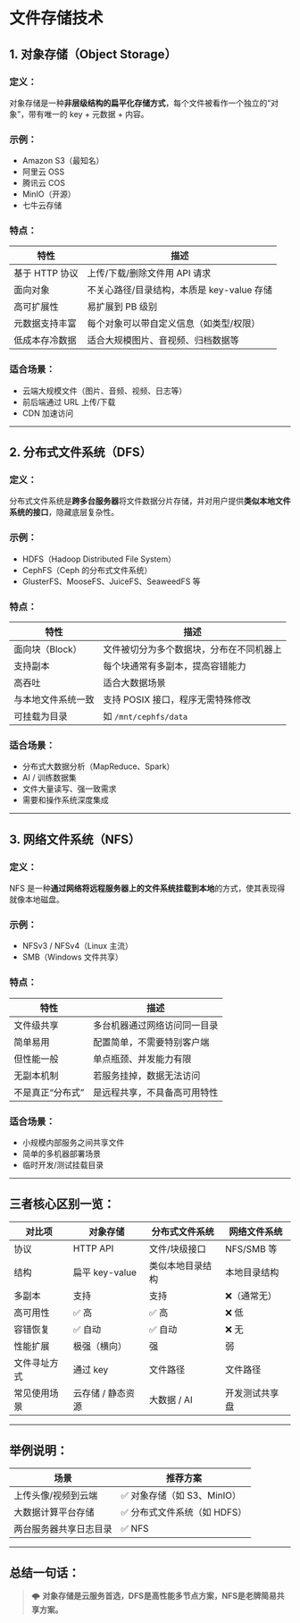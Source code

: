 # 文件存储技术

## 1. 对象存储（Object Storage）

### 定义：

对象存储是一种**非层级结构的扁平化存储方式**，每个文件被看作一个独立的“对象”，带有唯一的 key + 元数据 + 内容。

### 示例：

- Amazon S3（最知名）
- 阿里云 OSS
- 腾讯云 COS
- MinIO（开源）
- 七牛云存储

### 特点：

| 特性           | 描述                                       |
| -------------- | ------------------------------------------ |
| 基于 HTTP 协议 | 上传/下载/删除文件用 API 请求              |
| 面向对象       | 不关心路径/目录结构，本质是 key-value 存储 |
| 高可扩展性     | 易扩展到 PB 级别                           |
| 元数据支持丰富 | 每个对象可以带自定义信息（如类型/权限）    |
| 低成本存冷数据 | 适合大规模图片、音视频、归档数据等         |



### 适合场景：

- 云端大规模文件（图片、音频、视频、日志等）
- 前后端通过 URL 上传/下载
- CDN 加速访问

------

## 2. 分布式文件系统（DFS）

### 定义：

分布式文件系统是**跨多台服务器**将文件数据分片存储，并对用户提供**类似本地文件系统的接口**，隐藏底层复杂性。

### 示例：

- HDFS（Hadoop Distributed File System）
- CephFS（Ceph 的分布式文件系统）
- GlusterFS、MooseFS、JuiceFS、SeaweedFS 等

### 特点：

| 特性               | 描述                                     |
| ------------------ | ---------------------------------------- |
| 面向块（Block）    | 文件被切分为多个数据块，分布在不同机器上 |
| 支持副本           | 每个块通常有多副本，提高容错能力         |
| 高吞吐             | 适合大数据场景                           |
| 与本地文件系统一致 | 支持 POSIX 接口，程序无需特殊修改        |
| 可挂载为目录       | 如 `/mnt/cephfs/data`                    |



### 适合场景：

- 分布式大数据分析（MapReduce、Spark）
- AI / 训练数据集
- 文件大量读写、强一致需求
- 需要和操作系统深度集成

------

## 3. 网络文件系统（NFS）

### 定义：

NFS 是一种**通过网络将远程服务器上的文件系统挂载到本地**的方式，使其表现得就像本地磁盘。

### 示例：

- NFSv3 / NFSv4（Linux 主流）
- SMB（Windows 文件共享）

### 特点：

| 特性             | 描述                         |
| ---------------- | ---------------------------- |
| 文件级共享       | 多台机器通过网络访问同一目录 |
| 简单易用         | 配置简单，不需要特别客户端   |
| 但性能一般       | 单点瓶颈、并发能力有限       |
| 无副本机制       | 若服务挂掉，数据无法访问     |
| 不是真正“分布式” | 是远程共享，不具备高可用特性 |



### 适合场景：

- 小规模内部服务之间共享文件
- 简单的多机器部署场景
- 临时开发/测试挂载目录

------

## 三者核心区别一览：

| 对比项       | 对象存储          | 分布式文件系统   | 网络文件系统   |
| ------------ | ----------------- | ---------------- | -------------- |
| 协议         | HTTP API          | 文件/块级接口    | NFS/SMB 等     |
| 结构         | 扁平 key-value    | 类似本地目录结构 | 本地目录结构   |
| 多副本       | 支持              | 支持             | ❌（通常无）    |
| 高可用性     | ✅ 高              | ✅ 高             | ❌ 低           |
| 容错恢复     | ✅ 自动            | ✅ 自动           | ❌ 无           |
| 性能扩展     | 极强（横向）      | 强               | 弱             |
| 文件寻址方式 | 通过 key          | 文件路径         | 文件路径       |
| 常见使用场景 | 云存储 / 静态资源 | 大数据 / AI      | 开发测试共享盘 |



------

## 举例说明：

| 场景                   | 推荐方案                    |
| ---------------------- | --------------------------- |
| 上传头像/视频到云端    | ✅ 对象存储（如 S3、MinIO）  |
| 大数据计算平台存储     | ✅ 分布式文件系统（如 HDFS） |
| 两台服务器共享日志目录 | ✅ NFS                       |



------

## 总结一句话：

> 🌩 **对象存储是云服务首选，DFS是高性能多节点方案，NFS是老牌简易共享方案。**